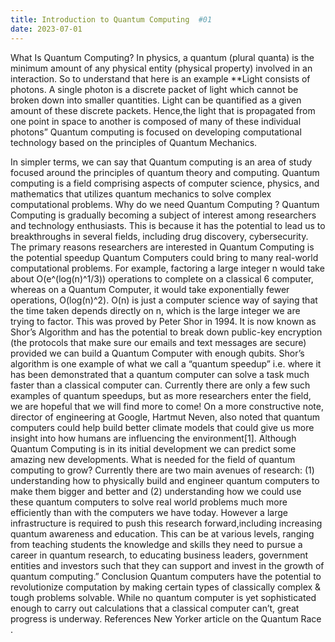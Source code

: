 ```yaml
---
title: Introduction to Quantum Computing  #01
date: 2023-07-01
---
```


What Is Quantum Computing?
In physics, a quantum (plural quanta) is the minimum amount of any physical entity (physical
property) involved in an interaction. So to understand that here is an example **Light consists
of photons. A single photon is a discrete packet of light which cannot be broken down into
smaller quantities. Light can be quantified as a given amount of these discrete packets.
Hence,the light that is propagated from one point in space to another is composed of many of
these individual photons” Quantum computing is focused on developing computational
technology based on the principles of Quantum Mechanics.

<!--more-->

 In simpler terms, we can say that
Quantum computing is an area of study focused around the principles of quantum theory and
computing. Quantum computing is a field comprising aspects of computer science, physics, and
mathematics that utilizes quantum mechanics to solve complex computational problems. Why
do we need Quantum Computing ? Quantum Computing is gradually becoming a subject of
interest among researchers and technology enthusiasts. This is because it has the potential to
lead us to breakthroughs in several fields, including drug discovery, cybersecurity. The primary
reasons researchers are interested in Quantum Computing is the potential speedup Quantum
Computers could bring to many real-world computational problems. For example, factoring a
large integer n would take about O(e^(log(n)^1/3)) operations to complete on a classical
6
computer, whereas on a Quantum Computer, it would take exponentially fewer operations,
O(log(n)^2). O(n) is just a computer science way of saying that the time taken depends directly
on n, which is the large integer we are trying to factor. This was proved by Peter Shor in 1994. It
is now known as Shor’s Algorithm and has the potential to break down public-key encryption
(the protocols that make sure our emails and text messages are secure) provided we can build a
Quantum Computer with enough qubits. Shor’s algorithm is one example of what we call a
“quantum speedup” i.e. where it has been demonstrated that a quantum computer can solve a
task much faster than a classical computer can. Currently there are only a few such examples of
quantum speedups, but as more researchers enter the field, we are hopeful that we will find
more to come! On a more constructive note, director of engineering at Google, Hartmut Neven,
also noted that quantum computers could help build better climate models that could give us
more insight into how humans are influencing the environment[1]. Although Quantum
Computing is in its initial development we can predict some amazing new developments. What
is needed for the field of quantum computing to grow? Currently there are two main avenues of
research: (1) understanding how to physically build and engineer quantum computers to make
them bigger and better and (2) understanding how we could use these quantum computers to
solve real world problems much more efficiently than with the computers we have today.
However a large infrastructure is required to push this research forward,including increasing
quantum awareness and education. This can be at various levels, ranging from teaching
students the knowledge and skills they need to pursue a career in quantum research, to
educating business leaders, government entities and investors such that they can support and
invest in the growth of quantum computing.” Conclusion Quantum computers have the
potential to revolutionize computation by making certain types of classically complex & tough
problems solvable. While no quantum computer is yet sophisticated enough to carry out
calculations that a classical computer can’t, great progress is underway.
References New Yorker article on the Quantum Race
.
